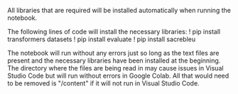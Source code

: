 All libraries that are required will be installed automatically when running the notebook.

The following lines of code will install the necessary libraries:
! pip install transformers datasets
! pip install evaluate
! pip install sacrebleu

The notebook will run without any errors just so long as the text files are present and the necessary libraries have been installed at the beginning. The directory where the files are being read in may cause issues in Visual Studio Code but will run without errors in Google Colab. All that would need to be removed is "/content" if it will not run in Visual Studio Code.
